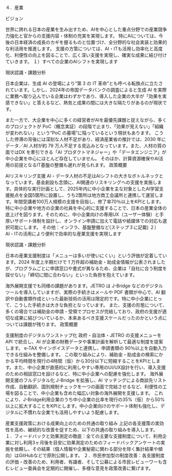 ４．産業

ビジョン

世界に誇れる日本の産業を生み出すため、AIを中心とした重点分野での産業競争力強化と官からの支援内容・体制の充実を実現します。
特にAIについては、今後の日本経済の成長のカギを握るものと位置づけ、全分野的な社会実装と効果的な利活用を推進します。
支援の方策については、AI・ITも活用し効率化と高度化、利便性の向上を図ることで、広く深い支援を実現し、確実な成果に結び付けていきます。
１）すべての企業のAIシフトを実現します

現状認識・課題分析

日本企業は、生成 AI の登場により“第 3 の IT 革命”とも呼べる転換点に立たされています。しかし、2024年の帝国データバンクの調査によると生成 AI を実際に業務へ取り込んでいる企業はわずかであり、導入した企業の大半が「効果を実感できない」と答えるなど、熱気と成果の間には大きな隔たりがあるのが現状です。

また一方で、大企業を中心に多くの経営者がAIを最優先課題と捉えながら、多くのプロジェクトが PoC（概念実証）の段階で止まり、「効果が見えない」「組織が変われない」という“PoC の墓場”に陥っているという現状もあります。
こうした停滞の背後には深刻な人材不足があり、経済産業省の推計では、2030 年にデータ／AI 人材が約 79 万人不足する見込みとなっています。また、人材の質の面ではDX を牽引できる「AI プロダクトマネジャー」や「データエンジニア」が中小企業を中心にほとんど存在していません。
そのほか、計算資源確保やAI活用の前提となるIT基盤の整備も遅れが見られます。
政策概要

AIリスキリング支援
AI・データ人材の不足はAIシフトの大きなボトルネックとなっています。基金創設も念頭に、AI関連のリスキリングへの支援を実施します。具体的な実行計画として、2025年内に中小企業を主な対象としたAI学習支援拠点を全国5箇所に設置し、うち2箇所は地方商工会議所と連携して運営します。年間受講者100万人規模の支援を目指し、修了率70％以上をKPIとします。
特に中小企業や地方の企業の社員を中心的に支援することで、日本の産業全体の底上げを図ります。そのために、中小企業向けの専用UX（ユーザー体験）と手厚いサポート体制を設計し、オンライン申請に加えて電話や紙媒体での対応も選択可能にします。
その他：インフラ、基盤整備など(ステップ３に記載)
２）AI・ITの活用により便利で効率的な産業支援を実現します

現状認識・課題分析

日本の産業支援制度は「メニューは多いが使いにくい」という評価が定着しています。2024 年度上半期だけで 1 万件超の補助金・助成金情報が公表されましたが、プログラムごとに申請窓口や書式が異なるため、企業は「自社に合う制度を探せない」「締切に間に合わない」といった負担を抱えています。

海外展開支援でも同様の課題があります。JETRO は J-Bridge などのデジタルツールを導入していますが、実際の手続きはメールや PDF 書類が中心で、AI 翻訳や自動書類作成といった最新技術の活用は限定的です。特に中小企業にとって、こうした手続きは大きな負担となっています。
また、支援の形態について、多くの場合では補助金の申請・受領でプロセスが完結しており、政府の支援が適切な成果に結びついているか、本来あるべき支援スケールだったのかという点については課題が残ります。
政策概要

支援制度のデジタルワンストップ化
政府・自治体・JETRO の支援メニューを API で統合し、AI が企業の財務データや事業計画を解析して最適な制度を提案します。
e-TAX やインボイスデータと連携し、申請書類の 90％以上を自動入力できる仕組みを整備します。
この取り組みにより、補助金・助成金の検索にかかる平均時間を現行の4時間（仮）から30分以下に短縮することをKPIとします。また、中小企業が直感的に利用しやすい専用のUI/UX設計を行い、導入支援のための相談窓口を設けるなど、特に中小企業への配慮を強化します。
海外展開支援のフルデジタル化
J-Bridge を拡張し、AI マッチングによる商談先リスト作成、自動翻訳、国別規制チェックを一つの画面で完結させるなど、利便性の工場を図ることで、中小企業も含めた幅広い対象の海外展開を支援します。
これにより、J-Bridge利用企業のうち中小企業の比率を現行の35%（仮）から50%以上に拡大することをKPIとします。中小企業向けのサポート体制も強化し、デジタルに不慣れな企業でも活用しやすいよう配慮します。

産業支援政策における成果向上のための共通の取り組み
上記の各支援策の実効性を高め、継続的な改善を促すため、以下の共通の取り組みを導入します。
１．フィードバックと効果測定の徹底：全ての主要な支援制度について、利用企業に対し利用3ヶ月後を目安に効果測定のためのフィードバックアンケートの実施を依頼し、その結果（個人情報や企業秘密に関わる部分を除く集計結果や傾向）はGitHubなどで原則公開します。
２．市民参加型の制度改善：各支援制度の評価・改善のため、利用者、有識者、そして公募による市民レビューワーも含むレビュー委員会を定期的に開催し、多様な意見を政策改善に繋げます。